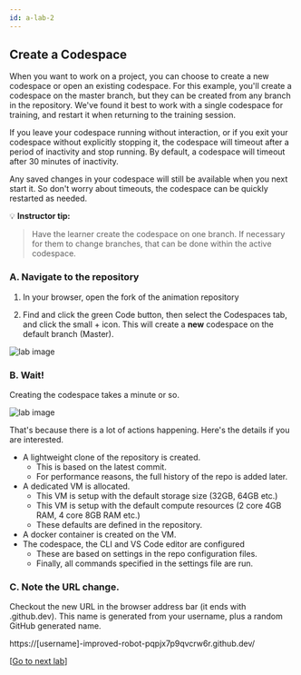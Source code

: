 ```yaml
---
id: a-lab-2
---
```


## Create a Codespace

When you want to work on a project, you can choose to create a new codespace or open an existing codespace. For this example, you'll create a codespace on the master branch, but they can be created from any branch in the repository. We've found it best to work with a single codespace for training, and restart it when returning to the training session.

If you leave your codespace running without interaction, or if you exit your codespace without explicitly stopping it, the codespace will timeout after a period of inactivity and stop running. By default, a codespace will timeout after 30 minutes of inactivity.  

Any saved changes in your codespace will still be available when you next start it. So don't worry about timeouts, the codespace can be quickly restarted as needed.

💡 **Instructor tip:**

>Have the learner create the codespace on one branch. If necessary for them to change branches, that can be done within the active codespace.

### A. Navigate to the repository

1. In your browser, open the fork of the animation repository

2. Find and click the green Code button, then select the Codespaces tab, and click the small + icon.  This will create a **new** codespace on the default branch (Master).

<img src='/assets/img/a-lab-01-01.png' alt="lab image" class="img-lab" >

### B. Wait! 

Creating the codespace takes a minute or so. 
	
<img src='/assets/img/a-lab-01-02.png' alt="lab image" class="img-lab" >
	
That's because there is a lot of actions happening. Here's the details if you are interested.


* A lightweight clone of the repository is created. 
  * This is based on the latest commit.
  * For performance reasons, the full history of the repo is added later.
* A dedicated VM is allocated.
  * This VM is setup with the default storage size (32GB, 64GB etc.)
  * This VM is setup with the default compute resources (2 core 4GB RAM, 4 core 8GB RAM etc.)
   * These defaults are defined in the repository.
* A docker container is created on the VM. 
* The codespace, the CLI and VS Code editor are configured
  * These are based on settings in the repo configuration files.
  * Finally, all commands specified in the settings file are run. 
  


### C. Note the URL change. 

Checkout the new URL in the browser address bar (it ends with .github.dev). This name is generated from your username, plus a random GitHub generated name.  

https://[username]-improved-robot-pqpjx7p9qvcrw6r.github.dev/

[<a href="/walt/lab-3.html">Go to next lab</a>]
